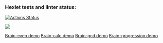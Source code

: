 ### Hexlet tests and linter status:
[![Actions Status](https://github.com/SeriousCat96/frontend-project-44/workflows/hexlet-check/badge.svg)](https://github.com/SeriousCat96/frontend-project-44/actions)

<a href="https://codeclimate.com/github/SeriousCat96/frontend-project-44/maintainability"><img src="https://api.codeclimate.com/v1/badges/528ab17e4fa2f84a2e88/maintainability" /></a>

[Brain-even demo](https://asciinema.org/a/FHJShg664jET6DWjXhrewlAoy)
[Brain-calc demo](https://asciinema.org/a/582980)
[Brain-gcd demo](https://asciinema.org/a/583024)
[Brain-progression demo](https://asciinema.org/a/583040)